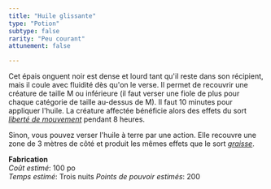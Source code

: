```yaml
---
title: "Huile glissante"
type: "Potion"
subtype: false
rarity: "Peu courant"
attunement: false

---
```

Cet épais onguent noir est dense et lourd tant qu'il reste dans son récipient, mais il coule avec fluidité dès qu'on le verse. Il permet de recouvrir une créature de taille M ou inférieure (il faut verser une fiole de plus pour chaque catégorie de taille au-dessus de M). Il faut 10 minutes pour appliquer l'huile. La créature affectée bénéficie alors des effets du sort [_liberté de mouvement_](/grimoire/liberte-de-mouvement/) pendant 8 heures.

Sinon, vous pouvez verser l'huile à terre par une action. Elle recouvre une zone de 3 mètres de côté et produit les mêmes effets que le sort [_graisse_](/grimoire/graisse/).  

**Fabrication**  
*Coût estimé*: 100 po    
*Temps estimé*: Trois nuits
*Points de pouvoir estimés*: 200        
